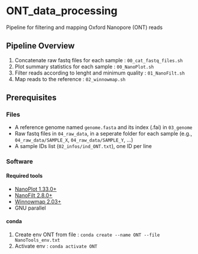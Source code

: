# ONT_data_processing

Pipeline for filtering and mapping Oxford Nanopore (ONT) reads

## Pipeline Overview

1. Concatenate raw fastq files for each sample : `00_cat_fastq_files.sh`
2. Plot summary statistics for each sample : `00_NanoPlot.sh` 
3. Filter reads according to lenght and minimum quality : `01_NanoFilt.sh` 
4. Map reads to the reference : `02_winnowmap.sh` 

## Prerequisites

### Files

* A reference genome named `genome.fasta` and its index (.fai) in `03_genome`
* Raw fastq files in `04_raw_data`, in a seperate folder for each sample (e.g., `04_raw_data/SAMPLE_X`, `04_raw_data/SAMPLE_Y`, ...)
* A sample IDs list (`02_infos/ind_ONT.txt`), one ID per line

### Software

#### Required tools
* [NanoPlot 1.33.0+](https://github.com/wdecoster/NanoPlot/releases/tag/1.33.0)
* [NanoFilt 2.8.0+](https://github.com/wdecoster/nanofilt/releases/tag/v2.8.0)
* [Winnowmap 2.03+](https://github.com/marbl/Winnowmap/releases/tag/v2.03)
* GNU parallel

#### conda

1. Create env ONT from file : `conda create --name ONT --file NanoTools_env.txt`
2. Activate env : `conda activate ONT`